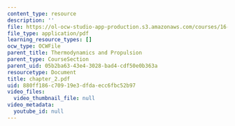 ```yaml
---
content_type: resource
description: ''
file: https://ol-ocw-studio-app-production.s3.amazonaws.com/courses/16-01-unified-engineering-i-ii-iii-iv-fall-2005-spring-2006/880ff186c70919e3dfdaecc6fbc52b97_chapter_2.pdf
file_type: application/pdf
learning_resource_types: []
ocw_type: OCWFile
parent_title: Thermodynamics and Propulsion
parent_type: CourseSection
parent_uid: 05b2ba63-43e4-3028-bad4-cdf50e0b363a
resourcetype: Document
title: chapter_2.pdf
uid: 880ff186-c709-19e3-dfda-ecc6fbc52b97
video_files:
  video_thumbnail_file: null
video_metadata:
  youtube_id: null
---
```

